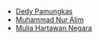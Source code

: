 - [Dedy Pamungkas](https://github.com/dedypamungkas)
- [Muhammad Nur Alim](https://github.com/Limeless04)
- [Mulia Hartawan Negara](https://github.com/MuliaHartawan)
